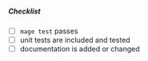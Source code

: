 <!--
Thank you for your pull request. Please provide a description above and review
the requirements below.

Bug fixes and new features should include unit tests.

Contributors guide: https://github.com/virtomize/mailtrain-go-api/blob/master/CONTRIBUTING.md
-->

##### Checklist
<!-- Remove items that do not apply. For completed items, change [ ] to [x]. -->

- [ ] `mage test` passes
- [ ] unit tests are included and tested
- [ ] documentation is added or changed
